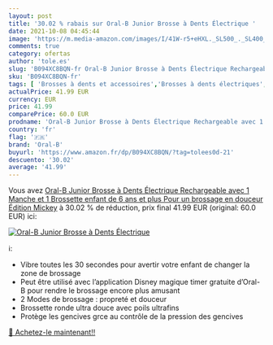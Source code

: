 ```yaml
---
layout: post
title: '30.02 % rabais sur Oral-B Junior Brosse à Dents Électrique '
date: 2021-10-08 04:45:44
image: 'https://m.media-amazon.com/images/I/41W-r5+eHXL._SL500_._SL400_.jpg'
comments: true
category: ofertas
author: 'tole.es'
slug: 'B094XC8BQN-fr Oral-B Junior Brosse à Dents Électrique Rechargeable avec...'
sku: 'B094XC8BQN-fr'
tags: [ 'Brosses à dents et accessoires','Brosses à dents électriques','Brosses à dents électriques et accessoires','Hygiène dentaire','Hygiène et Santé','oral-b', ]
actualPrice: 41.99 EUR
currency: EUR
price: 41.99
comparePrice: 60.0 EUR
prodname: 'Oral-B Junior Brosse à Dents Électrique Rechargeable avec 1 Manche et 1 Brossette  enfant de 6 ans et plus  Pour un brossage en douceur  Édition Mickey'
country: 'fr'
flag: '🇫🇷'
brand: 'Oral-B'
buyurl: 'https://www.amazon.fr/dp/B094XC8BQN/?tag=tolees0d-21'
descuento: '30.02'
average: '41.99'
---
```


Vous avez [Oral-B Junior Brosse à Dents Électrique Rechargeable avec 1 Manche et 1 Brossette  enfant de 6 ans et plus  Pour un brossage en douceur  Édition Mickey](https://www.amazon.fr/dp/B094XC8BQN/?tag=tolees0d-21)  à  30.02 % de réduction, prix final  41.99 EUR (original: 60.0 EUR) ici:

[![Oral-B Junior Brosse à Dents Électrique ](https://m.media-amazon.com/images/I/41W-r5+eHXL._SL500_._SL400_.jpg)](https://www.amazon.fr/dp/B094XC8BQN/?tag=tolees0d-21)

ℹ️:

- Vibre toutes les 30 secondes pour avertir votre enfant de changer la zone de brossage
- Peut être utilisé avec l’application Disney magique timer gratuite d’Oral-B pour rendre le brossage encore plus amusant
- 2 Modes de brossage : propreté et douceur
- Brossette ronde ultra douce avec poils ultrafins
- Protège les gencives grce au contrôle de la pression des gencives

[🛒 Achetez-le maintenant!!](https://www.amazon.fr/dp/B094XC8BQN/?tag=tolees0d-21)
